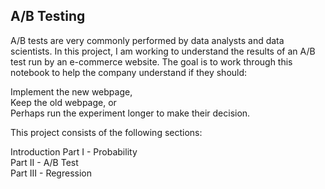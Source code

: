 ## A/B Testing
 A/B tests are very commonly performed by data analysts and data scientists. In this project, I am working to understand the results of an A/B test run by an e-commerce website. The goal is to work through this notebook to help the company understand if they should:

Implement the new webpage,<br>
Keep the old webpage, or<br>
Perhaps run the experiment longer to make their decision.

This project consists of the following sections:

Introduction
Part I - Probability<br>
Part II - A/B Test<br>
Part III - Regression
